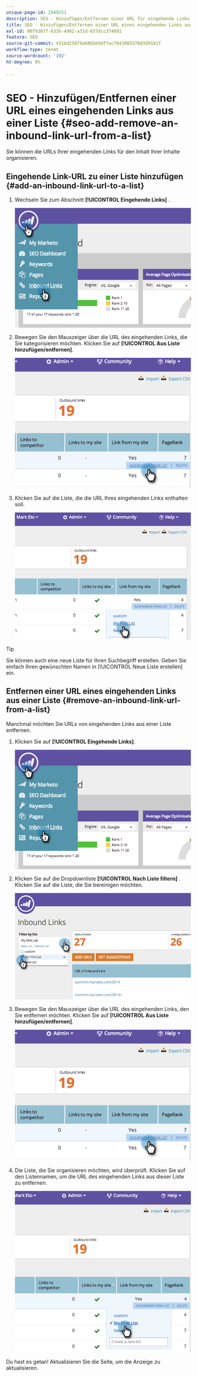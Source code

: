 ```yaml
---
unique-page-id: 2949251
description: SEO - Hinzufügen/Entfernen einer URL für eingehende Links aus einer Liste - Marketo Docs - Produktdokumentation
title: SEO - Hinzufügen/Entfernen einer URL eines eingehenden Links aus einer Liste
exl-id: 8079387f-633b-4982-a31d-837dcc374601
feature: SEO
source-git-commit: 431bd258f9a68bbb9df7acf043085578d3d91b1f
workflow-type: tm+mt
source-wordcount: '192'
ht-degree: 0%

---
```


# SEO - Hinzufügen/Entfernen einer URL eines eingehenden Links aus einer Liste {#seo-add-remove-an-inbound-link-url-from-a-list}

Sie können die URLs Ihrer eingehenden Links für den Inhalt Ihrer Inhalte organisieren.

## Eingehende Link-URL zu einer Liste hinzufügen {#add-an-inbound-link-url-to-a-list}

1. Wechseln Sie zum Abschnitt **[!UICONTROL Eingehende Links]** .

   ![](assets/image2014-11-20-18-3a27-3a27.png)

1. Bewegen Sie den Mauszeiger über die URL des eingehenden Links, die Sie kategorisieren möchten. Klicken Sie auf **[!UICONTROL Aus Liste hinzufügen/entfernen]**.

   ![](assets/image2014-11-20-18-3a27-3a40.png)

1. Klicken Sie auf die Liste, die die URL Ihres eingehenden Links enthalten soll.

   ![](assets/image2014-11-20-18-3a28-3a18.png)

>[!TIP]
>
>Sie können auch eine neue Liste für Ihren Suchbegriff erstellen. Geben Sie einfach Ihren gewünschten Namen in [!UICONTROL Neue Liste erstellen] ein.

## Entfernen einer URL eines eingehenden Links aus einer Liste {#remove-an-inbound-link-url-from-a-list}

Manchmal möchten Sie URLs von eingehenden Links aus einer Liste entfernen.

1. Klicken Sie auf **[!UICONTROL Eingehende Links]**.

   ![](assets/image2014-11-20-18-3a28-3a41.png)

1. Klicken Sie auf die Dropdownliste **[!UICONTROL Nach Liste filtern]** . Klicken Sie auf die Liste, die Sie bereinigen möchten.

   ![](assets/image2014-11-20-18-3a28-3a57.png)

1. Bewegen Sie den Mauszeiger über die URL des eingehenden Links, den Sie entfernen möchten. Klicken Sie auf **[!UICONTROL Aus Liste hinzufügen/entfernen]**.

   ![](assets/image2014-11-20-18-3a29-3a56.png)

1. Die Liste, die Sie organisieren möchten, wird überprüft. Klicken Sie auf den Listennamen, um die URL des eingehenden Links aus dieser Liste zu entfernen.

   ![](assets/image2014-11-20-18-3a30-3a10.png)

Du hast es getan! Aktualisieren Sie die Seite, um die Anzeige zu aktualisieren.
